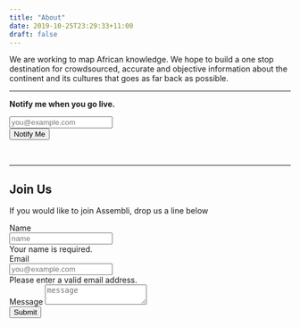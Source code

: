 ```yaml
---
title: "About"
date: 2019-10-25T23:29:33+11:00
draft: false
---
```


<!--![Assembli](/post-images/assembli/assembli.jpg)-->


<p class="text-center">We are working to map African knowledge. We hope to build a one stop destination for crowdsourced, accurate and objective information about the continent and its cultures that goes as far back as possible.</p>
<hr class="mb-4">

<div class="masthead">
  <div class="container h-100">
  <div class="intro">
      <b><p class="text-center">Notify me when you go live.</p></b>
  </div>
    <div class="row h-100">
      <div class="col-12 my-auto">
        <div class="masthead-content text-white py-md-0">
          <form name="subscribe" method="POST" class="needs-validation" data-netlify="true">
            <div class="input-group input-group-newsletter">
                <div class="input-group-prepend">
                  <span class="input-group-text"><i class="fa fa-envelope" aria-hidden="true"></i></span>
                </div>
                <input type="email" class="form-control" placeholder="you@example.com" aria-label="you@example.com" required="true" name="email">
                <div class="input-group-append">
                  <button class="btn btn-primary" type="submit">Notify Me</button>
                </div>
            </div>
          </form>
        </div>
      </div>
    </div>
  </div>  
</div>
<br>
<hr class="mb-4">

<div class="intro">
    <h2 class="text-center">Join Us</h2>
    <p class="text-center">If you would like to join Assembli, drop us a line below
 </p>
</div>

<div class="order-md-1">
	<form name="join" method="POST" class="needs-validation" data-netlify="true">
	  <div class="mb-3">
	    <label for="name">Name</label>
	    <div class="input-group">
	      <input type="text" class="form-control" name="name" placeholder="name" required="true">
	      <div class="invalid-feedback" style="width: 100%;">
	        Your name is required.
	      </div>
	    </div>
	  </div>
	  <div class="mb-3">
	    <label for="email">Email</label>
      <div class="input-group">
        <div class="input-group-prepend">
          <span class="input-group-text"><i class="fa fa-envelope" aria-hidden="true"></i></span>
        </div>
	      <input type="email" class="form-control" name="email" placeholder="you@example.com" required="true">
  	    <div class="invalid-feedback">
  	      Please enter a valid email address.
  	    </div>
      </div>
	  </div>
	  <div class="mb-3">
      <label for="message">Message </span></label>
	    <textarea class="form-control" aria-label="message" placeholder="message" name="message"></textarea>
	  </div>
	  <button class="btn btn-primary" type="submit">Submit</button>
	</form>
</div>
